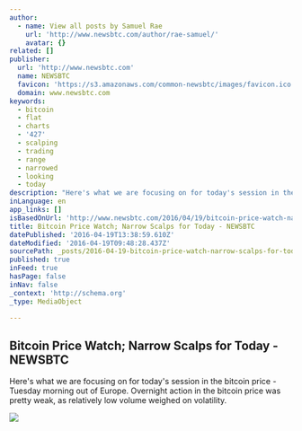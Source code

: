 ```yaml
---
author:
  - name: View all posts by Samuel Rae
    url: 'http://www.newsbtc.com/author/rae-samuel/'
    avatar: {}
related: []
publisher:
  url: 'http://www.newsbtc.com'
  name: NEWSBTC
  favicon: 'https://s3.amazonaws.com/common-newsbtc/images/favicon.ico'
  domain: www.newsbtc.com
keywords:
  - bitcoin
  - flat
  - charts
  - '427'
  - scalping
  - trading
  - range
  - narrowed
  - looking
  - today
description: "Here's what we are focusing on for today's session in the bitcoin price - Tuesday morning out of Europe. Overnight action in the bitcoin price was pretty weak, as relatively low volume weighed on volatility."
inLanguage: en
app_links: []
isBasedOnUrl: 'http://www.newsbtc.com/2016/04/19/bitcoin-price-watch-narrow-scalps-today/'
title: Bitcoin Price Watch; Narrow Scalps for Today - NEWSBTC
datePublished: '2016-04-19T13:38:59.610Z'
dateModified: '2016-04-19T09:48:28.437Z'
sourcePath: _posts/2016-04-19-bitcoin-price-watch-narrow-scalps-for-today-newsbtc.md
published: true
inFeed: true
hasPage: false
inNav: false
_context: 'http://schema.org'
_type: MediaObject

---
```

<article style=""><h1>Bitcoin Price Watch; Narrow Scalps for Today - NEWSBTC</h1><p>Here's what we are focusing on for today's session in the bitcoin price - Tuesday morning out of Europe. Overnight action in the bitcoin price was pretty weak, as relatively low volume weighed on volatility.</p><img src="http://s3.amazonaws.com/main-newsbtc-images/2016/04/19093625/Screen-Shot-2016-04-19-at-10.29.24.png" /></article>